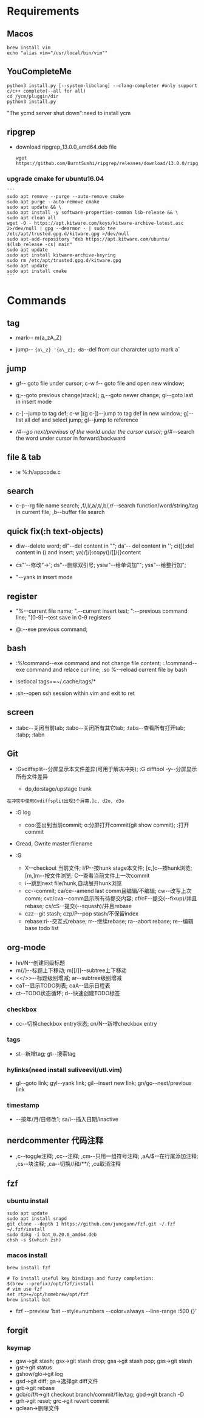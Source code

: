 # Requirements

## Macos

```
brew install vim
echo "alias vim="/usr/local/bin/vim""
```

## YouCompleteMe

```
python3 install.py [--system-libclang] --clang-completer #only support c/c++ complete(--all for all)
cd /ycm/pluggin/dir
python3 install.py
```

"The ycmd server shut down":need to install ycm

## ripgrep

* download ripgrep\_13.0.0\_amd64.deb file

    ```
    wget https://github.com/BurntSushi/ripgrep/releases/download/13.0.0/ripgrep_13.0.0_amd64.deb
    ```

### upgrade cmake for ubuntu16.04

    ```
	sudo apt remove --purge --auto-remove cmake
	sudo apt purge --auto-remove cmake
	sudo apt update && \
	sudo apt install -y software-properties-common lsb-release && \
	sudo apt clean all
	wget -O - https://apt.kitware.com/keys/kitware-archive-latest.asc 2>/dev/null | gpg --dearmor - | sudo tee /etc/apt/trusted.gpg.d/kitware.gpg >/dev/null
	sudo apt-add-repository "deb https://apt.kitware.com/ubuntu/ $(lsb_release -cs) main"
	sudo apt update
	sudo apt install kitware-archive-keyring
	sudo rm /etc/apt/trusted.gpg.d/kitware.gpg
	sudo apt update
	sudo apt install cmake
	```

# Commands

## tag

* mark-- m{a\_zA\_Z}

* jump-- `{a\_z} '{a\_z}; d`a--del from cur chararcter upto mark a`

## jump

* gf-- goto file under cursor;   c-w f-- goto file and open new window;

* g;--goto previous change(stack); g,--goto newer change; gi--goto last in insert mode

* c-]--jump to tag def; c-w ](g c-])--jump to tag def in new window; g]--list all def and select jump; gl--jump to reference

* */#--go next/previous of the world under the cursor cursor; g*/#--search the word under cursor in forward/backward

## file & tab

* :e %:h/appcode.c

## search

* c-p--rg file name search; ,f/,l/,a/,t/,b/,r/--search function/word/string/tag in current file; ,b--buffer file search

## quick fix(:h text-objects)

* diw--delete word; di"--del content in ""; da'-- del content in ''; ci([{:del content in () and insert; ya)/]/}:copy()/[]/{}content 
* cs"'--修改"->'; ds"--删除双引号; ysiw"--给单词加""; yss"--给整行加"; 

* <c-r> "--yank in insert mode

## register

* "%--current file name; ".--current insert test; ":--previous command line; "[0-9]--test save in 0-9 registers

* @:--exe previous command;

## bash

* :%!command--exe command and not change file content; :.!command--exe command and relace cur line; :so %--reload current file by bash

* :setlocal tags+=~/.cache/tags/*

* :sh--open ssh session within vim and exit to ret

## screen

* :tabc--关闭当前tab; :tabo--关闭所有其它tab; :tabs--查看所有打开tab; :tabp; :tabn

## Git

* :Gvdiffsplit--分屏显示本文件差异(可用于解决冲突); :G difftool -y--分屏显示所有文件差异

    * dp,do:stage/upstage trunk

`在冲突中使用Gvdiffsplit出现3个屏幕，]c, d2o, d3o`

* :G log
    
    * coo:签出到当前commit; o:分屏打开commit(git show commit); <Enter>:打开commit

* Gread, Gwrite master:filename

* :G
    
    * X--checkout 当前文件; I/P--按hunk stage本文件; [c,]c--按hunk浏览; [m,]m--按文件浏览; C--查看当前文件上一次commit
    * i--跳到next file/hunk,自动展开hunk浏览
    * cc--commit; ca/ce--amend last comm且编辑/不编辑; cw--改写上次comm; cvc/cva--comm显示所有待提交内容; cf/cF--提交(--fixup)/并且rebase; cs/cS--提交(--squash)/并且rebase
    * czz--git stash; czp/P--pop stash/不保留index
    * rebase:ri--交互式rebase; rr--继续rebase; ra--abort rebase; re--编辑base todo list

## org-mode

* <leader>hn/N--创建同级标题
* m{/}--标题上下移动; m[[/]]--subtree上下移动
* <</>>--标题级别增减; <ar/>ar--subtree级别增减
* <leader>caT--显示TODO列表; <leader>caA--显示日程表
* <leader>ct--TODO状态循环; <leader>d--快速创建TODO标签

### checkbox

* <leader>cc--切换checkbox entry状态; <leader>cn/N--新增checkbox entry

### tags

* <leader>st--新增tag; <leader>gt--搜索tag

### hylinks(need install suliveevil/utl.vim)

* gl--goto link; gyl--yank link; gil--insert new link; gn/go--next/previous link

### timestamp

* <c-x>--按年/月/日修改1; <leader>sa/i--插入日期/inactive 

## nerdcommenter 代码注释

* ,c<space>--toggle注释; ,cc--注释; ,cm--只用一组符号注释; ,aA/$--在行尾添加注释; ,cs--块注释; ,ca--切换//和/**/; ,cu取消注释

## fzf 

### ubuntu install
```
sudo apt update
sudo apt install snapd
git clone --depth 1 https://github.com/junegunn/fzf.git ~/.fzf
~/.fzf/install
sudo dpkg -i bat_0.20.0_amd64.deb
chsh -s $(which zsh)
```

### macos install
```
brew install fzf

# To install useful key bindings and fuzzy completion:
$(brew --prefix)/opt/fzf/install
# vim use fzf 
set rtp+=/opt/homebrew/opt/fzf
brew install bat
```
* fzf --preview 'bat --style=numbers --color=always --line-range :500 {}'

## forgit

### keymap

* gsw->git stash; gsx->git stash drop; gsa->git stash pop; gss->git stash
* gst->git status
* gshow/glo->git log 
* gsd->git diff; ga->选择git diff文件
* grb->git rebase
* gcb/o/f/t->git checkout branch/commit/file/tag; gbd->git branch -D
* grh->git reset; grc->git revert commit
* gclean->删除文件

